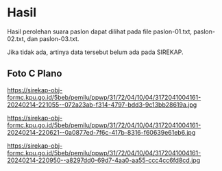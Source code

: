 # Hasil

Hasil perolehan suara paslon dapat dilihat pada file paslon-01.txt, paslon-02.txt, dan paslon-03.txt.

Jika tidak ada, artinya data tersebut belum ada pada SIREKAP.

## Foto C Plano

https://sirekap-obj-formc.kpu.go.id/5beb/pemilu/ppwp/31/72/04/10/04/3172041004161-20240214-221055--072a23ab-f314-4797-bdd3-9c13bb28619a.jpg

https://sirekap-obj-formc.kpu.go.id/5beb/pemilu/ppwp/31/72/04/10/04/3172041004161-20240214-220621--0a0877ed-7f6c-417b-8316-f60639e61eb6.jpg

https://sirekap-obj-formc.kpu.go.id/5beb/pemilu/ppwp/31/72/04/10/04/3172041004161-20240214-220950--a8297dd0-69d7-4aa0-aa55-ccc4cc6fd8cd.jpg
